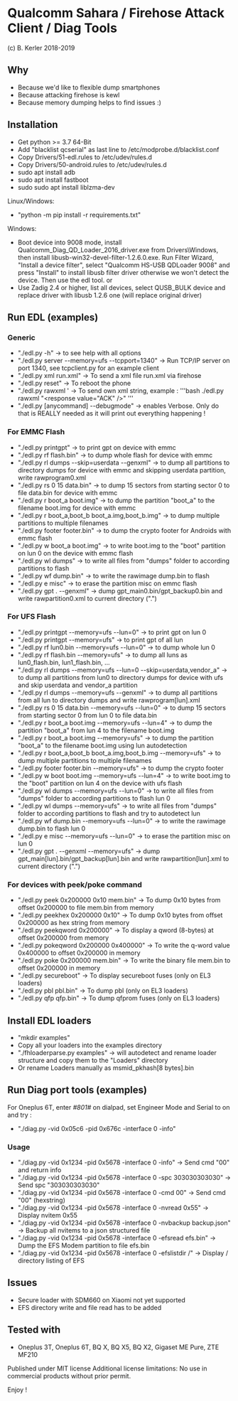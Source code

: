 # Qualcomm Sahara / Firehose Attack Client / Diag Tools
(c) B. Kerler 2018-2019

## Why

- Because we'd like to flexible dump smartphones
- Because attacking firehose is kewl
- Because memory dumping helps to find issues :)
  
## Installation

- Get python >= 3.7 64-Bit
- Add "blacklist qcserial" as last line to /etc/modprobe.d/blacklist.conf
- Copy Drivers/51-edl.rules to /etc/udev/rules.d
- Copy Drivers/50-android.rules to /etc/udev/rules.d
- sudo apt install adb
- sudo apt install fastboot
- sudo sudo apt install liblzma-dev

Linux/Windows: 
- "python -m pip install -r requirements.txt"

Windows:
- Boot device into 9008 mode, install Qualcomm_Diag_QD_Loader_2016_driver.exe from Drivers\Windows,
  then install libusb-win32-devel-filter-1.2.6.0.exe.
  Run Filter Wizard, "Install a device filter",  select "Qualcomm HS-USB QDLoader 9008"
  and press "Install" to install libusb filter driver otherwise we won't detect the device.
  Then use the edl tool.
or
- Use Zadig 2.4 or higher, list all devices, select QUSB_BULK device and replace
  driver with libusb 1.2.6 one (will replace original driver)

## Run EDL (examples)

### Generic

- "./edl.py -h" -> to see help with all options
- "./edl.py server --memory=ufs --tcpport=1340" -> Run TCP/IP server on port 1340, see tcpclient.py for an example client
- "./edl.py xml run.xml" -> To send a xml file run.xml via firehose
- "./edl.py reset" -> To reboot the phone
- "./edl.py rawxml <xmlstring>' -> To send own xml string, example : 
   '''bash
   ./edl.py rawxml "<?xml version=\"1.0\" encoding=\"UTF-8\" ?><data><response value=\"ACK\" /></data>"
   '''
- "./edl.py [anycommand] --debugmode" -> enables Verbose. Only do that is REALLY needed as it will print out everything happening !

### For EMMC Flash

- "./edl.py printgpt" -> to print gpt on device with emmc
- "./edl.py rf flash.bin" -> to dump whole flash for device with emmc
- "./edl.py rl dumps --skip=userdata --genxml" -> to dump all partitions to directory dumps for device with emmc and skipping userdata partition, write rawprogram0.xml
- "./edl.py rs 0 15 data.bin" -> to dump 15 sectors from starting sector 0 to file data.bin for device with emmc
- "./edl.py r boot_a boot.img" -> to dump the partition "boot_a" to the filename boot.img for device with emmc
- "./edl.py r boot_a,boot_b boot_a.img,boot_b.img" -> to dump multiple partitions to multiple filenames
- "./edl.py footer footer.bin" -> to dump the crypto footer for Androids with emmc flash
- "./edl.py w boot_a boot.img" -> to write boot.img to the "boot" partition on lun 0 on the device with emmc flash
- "./edl.py wl dumps" -> to write all files from "dumps" folder to according partitions to flash
- "./edl.py wf dump.bin" -> to write the rawimage dump.bin to flash
- "./edl.py e misc" -> to erase the partition misc on emmc flash
- "./edl.py gpt . --genxml" -> dump gpt_main0.bin/gpt_backup0.bin and write rawpartition0.xml to current directory (".")


### For UFS Flash

- "./edl.py printgpt --memory=ufs --lun=0" -> to print gpt on lun 0
- "./edl.py printgpt --memory=ufs" -> to print gpt of all lun
- "./edl.py rf lun0.bin --memory=ufs --lun=0" -> to dump whole lun 0
- "./edl.py rf flash.bin --memory=ufs" -> to dump all luns as lun0_flash.bin, lun1_flash.bin, ...
- "./edl.py rl dumps --memory=ufs --lun=0 --skip=userdata,vendor_a" -> to dump all partitions from lun0 to directory dumps for device with ufs and skip userdata and vendor_a partition
- "./edl.py rl dumps --memory=ufs --genxml" -> to dump all partitions from all lun to directory dumps and write rawprogram[lun].xml
- "./edl.py rs 0 15 data.bin --memory=ufs --lun=0" -> to dump 15 sectors from starting sector 0 from lun 0 to file data.bin
- "./edl.py r boot_a boot.img --memory=ufs --lun=4" -> to dump the partition "boot_a" from lun 4 to the filename boot.img
- "./edl.py r boot_a boot.img --memory=ufs" -> to dump the partition "boot_a" to the filename boot.img using lun autodetection
- "./edl.py r boot_a,boot_b boot_a.img,boot_b.img --memory=ufs" -> to dump multiple partitions to multiple filenames
- "./edl.py footer footer.bin --memory=ufs" -> to dump the crypto footer
- "./edl.py w boot boot.img --memory=ufs --lun=4" -> to write boot.img to the "boot" partition on lun 4 on the device with ufs flash
- "./edl.py wl dumps --memory=ufs --lun=0" -> to write all files from "dumps" folder to according partitions to flash lun 0
- "./edl.py wl dumps --memory=ufs" -> to write all files from "dumps" folder to according partitions to flash and try to autodetect lun
- "./edl.py wf dump.bin --memory=ufs --lun=0" -> to write the rawimage dump.bin to flash lun 0
- "./edl.py e misc --memory=ufs --lun=0" -> to erase the partition misc on lun 0
- "./edl.py gpt . --genxml --memory=ufs" -> dump gpt_main[lun].bin/gpt_backup[lun].bin and write rawpartition[lun].xml to current directory (".")

### For devices with peek/poke command

- "./edl.py peek 0x200000 0x10 mem.bin" -> To dump 0x10 bytes from offset 0x200000 to file mem.bin from memory
- "./edl.py peekhex 0x200000 0x10" -> To dump 0x10 bytes from offset 0x200000 as hex string from memory
- "./edl.py peekqword 0x200000" -> To display a qword (8-bytes) at offset 0x200000 from memory
- "./edl.py pokeqword 0x200000 0x400000" -> To write the q-word value 0x400000 to offset 0x200000 in memory
- "./edl.py poke 0x200000 mem.bin" -> To write the binary file mem.bin to offset 0x200000 in memory
- "./edl.py secureboot" -> To display secureboot fuses (only on EL3 loaders)
- "./edl.py pbl pbl.bin" -> To dump pbl (only on EL3 loaders)
- "./edl.py qfp qfp.bin" -> To dump qfprom fuses (only on EL3 loaders)


## Install EDL loaders

- "mkdir examples"
- Copy all your loaders into the examples directory
- "./fhloaderparse.py examples" -> will autodetect and rename loader structure and copy them to the "Loaders" directory
- Or rename Loaders manually as msmid_pkhash[8 bytes].bin

## Run Diag port tools (examples)

For Oneplus 6T, enter *#801#* on dialpad, set Engineer Mode and Serial to on and try :

- "./diag.py -vid 0x05c6 -pid 0x676c -interface 0 -info"

### Usage

- "./diag.py -vid 0x1234 -pid 0x5678 -interface 0 -info" -> Send cmd "00" and return info
- "./diag.py -vid 0x1234 -pid 0x5678 -interface 0 -spc 303030303030" -> Send spc "303030303030"
- "./diag.py -vid 0x1234 -pid 0x5678 -interface 0 -cmd 00" -> Send cmd "00" (hexstring)
- "./diag.py -vid 0x1234 -pid 0x5678 -interface 0 -nvread 0x55" -> Display nvitem 0x55
- "./diag.py -vid 0x1234 -pid 0x5678 -interface 0 -nvbackup backup.json" -> Backup all nvitems to a json structured file
- "./diag.py -vid 0x1234 -pid 0x5678 -interface 0 -efsread efs.bin" -> Dump the EFS Modem partition to file efs.bin
- "./diag.py -vid 0x1234 -pid 0x5678 -interface 0 -efslistdir /" -> Display / directory listing of EFS


## Issues

- Secure loader with SDM660 on Xiaomi not yet supported
- EFS directory write and file read has to be added

## Tested with

- Oneplus 3T, Oneplus 6T, BQ X, BQ X5, BQ X2, Gigaset ME Pure, ZTE MF210

Published under MIT license
Additional license limitations: No use in commercial products without prior permit.

Enjoy !
